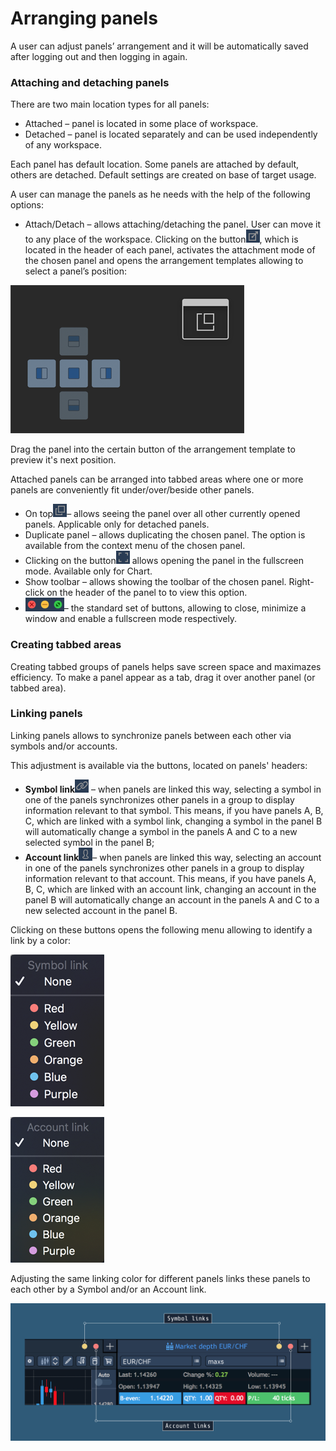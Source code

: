 # Arranging panels

A user can adjust panels’ arrangement and it will be automatically saved after logging out and then logging in again.

### Attaching and detaching panels

There are two main location types for all panels:

* Attached – panel is located in some place of workspace.
* Detached – panel is located separately and can be used independently of any workspace. 

Each panel has default location. Some panels are attached by default, others are detached. Default settings are created on base of target usage. 

A user can manage the panels as he needs with the help of the following options:

* Attach/Detach – allows attaching/detaching the panel. User can move it to any place of the workspace. Clicking on the button![](../../.gitbook/assets/attach%20%281%29.png), 
  which is located in the header of each panel, activates the attachment mode of the chosen panel and opens the arrangement templates allowing to select a panel’s position:

![](../../.gitbook/assets/cross.png)


Drag the panel into the certain button of the arrangement template to preview it's next position.

Attached panels can be arranged into tabbed areas where one or more panels are conveniently fit under/over/beside other panels.

* On top![](../../.gitbook/assets/maximize.png)– allows seeing the panel over all other currently opened panels. Applicable only for detached panels.
* Duplicate panel – allows duplicating the chosen panel. The option is available from the context menu of the chosen panel.
* Clicking on the button![](../../.gitbook/assets/fulscreen.png)
  allows opening the panel in the fullscreen mode. Available only for Chart.
* Show toolbar – allows showing the toolbar of the chosen panel. Right-click on the header of the panel to to view this option.
* ![](../../.gitbook/assets/close-and-open-copy.png)– the standard set of buttons, allowing to close, minimize a window and enable a fullscreen mode respectively.

### Creating tabbed areas

Creating tabbed groups of panels helps save screen space and maximazes efficiency. To make a panel appear as a tab, drag it over another panel \(or tabbed area\).

### Linking panels


Linking panels allows to synchronize panels between each other via symbols and/or accounts.

This adjustment is available via the buttons, located on panels' headers: 

* **Symbol link**![](../../.gitbook/assets/link.png)
  – when panels are linked this way, selecting a symbol in one of the panels synchronizes other panels in a group to display information relevant to that symbol. This means, if you have panels A, B, C, which are linked with a symbol link, changing a symbol in the panel B will automatically change a symbol in the panels A and C to a new selected symbol in the panel B; 
* **Account link**![](../../.gitbook/assets/user.png)– when panels are linked this way, selecting an account in one of the panels synchronizes other panels in a group to display information relevant to that account. This means, if you have panels A, B, C, which are linked with an account link, changing an account in the panel B will automatically change an account in the panels A and C to a new selected account in the panel B.            

Clicking on these buttons opens the following menu allowing to identify a link by a color:

![](../../.gitbook/assets/symbol-link-big.png)

![](../../.gitbook/assets/account-big.png)

Adjusting the same linking color for different panels links these panels to each other by a Symbol and/or an Account link.

![](../../.gitbook/assets/new-linking-drawing.png)



